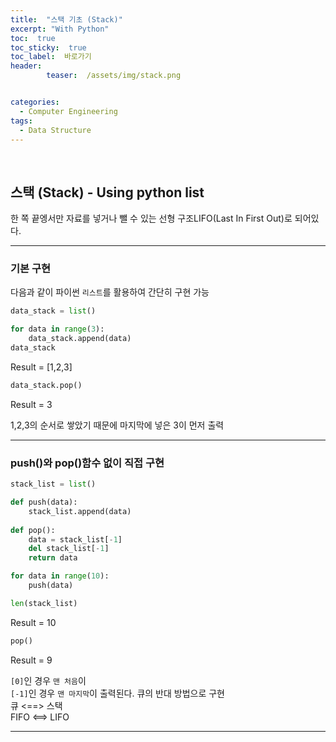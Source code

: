 ```yaml
---
title:  "스택 기초 (Stack)"  
excerpt: "With Python"
toc:  true
toc_sticky:  true
toc_label:  바로가기
header:
        teaser:  /assets/img/stack.png


categories:
  - Computer Engineering
tags:
  - Data Structure
---
```

<br/>

## 스택 (Stack) - Using python list
한 쪽 끝엥서만 자료를 넣거나 뺄 수 있는 선형 구조LIFO(Last In First Out)로 되어있다.

---

### 기본 구현
다음과 같이 파이썬 `리스트`를 활용하여 간단히 구현 가능
```python
data_stack = list()

for data in range(3):
    data_stack.append(data)
data_stack
```
Result = [1,2,3]

```python
data_stack.pop()
```
Result = 3 

1,2,3의 순서로 쌓았기 때문에 마지막에 넣은 3이 먼저 출력

---

### push()와 pop()함수 없이 직접 구현

```python
stack_list = list()

def push(data):
    stack_list.append(data)
    
def pop():
    data = stack_list[-1]
    del stack_list[-1]
    return data

for data in range(10):
    push(data)
```
```python
len(stack_list)
```
Result = 10

```python
pop()
```
Result = 9

`[0]`인 경우 `맨 처음`이 <br/> `[-1]`인 경우 `맨 마지막`이 출력된다.
큐의 반대 방법으로 구현 <br/> 큐 <==> 스택 <br/> FIFO <==> LIFO 

---


